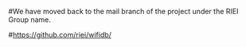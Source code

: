 #We have moved back to the mail branch of the project under the RIEI Group name.

#https://github.com/riei/wifidb/
